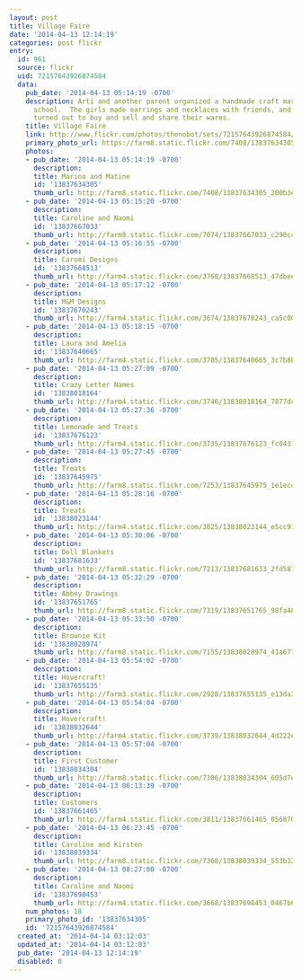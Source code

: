 ```yaml
---
layout: post
title: Village Faire
date: '2014-04-13 12:14:19'
categories: post flickr
entry:
  id: 961
  source: flickr
  uid: 72157643926874584
  data:
    pub_date: '2014-04-13 05:14:19 -0700'
    description: Arti and another parent organized a handmade craft market at our
      school.  The girls made earrings and necklaces with friends, and many others
      turned out to buy and sell and share their wares.
    title: Village Faire
    link: http://www.flickr.com/photos/thenobot/sets/72157643926874584/
    primary_photo_url: https://farm8.static.flickr.com/7408/13837634305_200b3ef536_m.jpg
    photos:
    - pub_date: '2014-04-13 05:14:19 -0700'
      description: 
      title: Marina and Matine
      id: '13837634305'
      thumb_url: http://farm8.static.flickr.com/7408/13837634305_200b3ef536_s.jpg
    - pub_date: '2014-04-13 05:15:20 -0700'
      description: 
      title: Caroline and Naomi
      id: '13837667033'
      thumb_url: http://farm8.static.flickr.com/7074/13837667033_c290ccef91_s.jpg
    - pub_date: '2014-04-13 05:16:55 -0700'
      description: 
      title: Caromi Designs
      id: '13837668513'
      thumb_url: http://farm4.static.flickr.com/3768/13837668513_47dbee1440_s.jpg
    - pub_date: '2014-04-13 05:17:12 -0700'
      description: 
      title: M&M Designs
      id: '13837670243'
      thumb_url: http://farm4.static.flickr.com/3674/13837670243_ca5c00ff7e_s.jpg
    - pub_date: '2014-04-13 05:18:15 -0700'
      description: 
      title: Laura and Amelia
      id: '13837640665'
      thumb_url: http://farm4.static.flickr.com/3705/13837640665_3c7b8b5f98_s.jpg
    - pub_date: '2014-04-13 05:27:09 -0700'
      description: 
      title: Crazy Letter Names
      id: '13838018164'
      thumb_url: http://farm4.static.flickr.com/3746/13838018164_7877dc701a_s.jpg
    - pub_date: '2014-04-13 05:27:36 -0700'
      description: 
      title: Lemonade and Treats
      id: '13837676123'
      thumb_url: http://farm4.static.flickr.com/3735/13837676123_fc04375bbe_s.jpg
    - pub_date: '2014-04-13 05:27:45 -0700'
      description: 
      title: Treats
      id: '13837645975'
      thumb_url: http://farm8.static.flickr.com/7253/13837645975_1e1ecd95b2_s.jpg
    - pub_date: '2014-04-13 05:28:16 -0700'
      description: 
      title: Treats
      id: '13838023144'
      thumb_url: http://farm4.static.flickr.com/3825/13838023144_e5cc9199de_s.jpg
    - pub_date: '2014-04-13 05:30:06 -0700'
      description: 
      title: Doll Blankets
      id: '13837681633'
      thumb_url: http://farm8.static.flickr.com/7213/13837681633_2fd587e2aa_s.jpg
    - pub_date: '2014-04-13 05:32:29 -0700'
      description: 
      title: Abbey Drawings
      id: '13837651765'
      thumb_url: http://farm8.static.flickr.com/7319/13837651765_98fa4892f3_s.jpg
    - pub_date: '2014-04-13 05:33:50 -0700'
      description: 
      title: Brownie Kit
      id: '13838028974'
      thumb_url: http://farm8.static.flickr.com/7155/13838028974_41a677ce61_s.jpg
    - pub_date: '2014-04-13 05:54:02 -0700'
      description: 
      title: Hovercraft!
      id: '13837655135'
      thumb_url: http://farm3.static.flickr.com/2928/13837655135_e13da3a82f_s.jpg
    - pub_date: '2014-04-13 05:54:04 -0700'
      description: 
      title: Hovercraft!
      id: '13838032644'
      thumb_url: http://farm4.static.flickr.com/3739/13838032644_4d222e7c77_s.jpg
    - pub_date: '2014-04-13 05:57:04 -0700'
      description: 
      title: First Customer
      id: '13838034304'
      thumb_url: http://farm8.static.flickr.com/7306/13838034304_605d7eb5b4_s.jpg
    - pub_date: '2014-04-13 06:13:39 -0700'
      description: 
      title: Customers
      id: '13837661465'
      thumb_url: http://farm4.static.flickr.com/3811/13837661465_056870ce5c_s.jpg
    - pub_date: '2014-04-13 06:23:45 -0700'
      description: 
      title: Caroline and Kirsten
      id: '13838039334'
      thumb_url: http://farm8.static.flickr.com/7368/13838039334_553b32be9e_s.jpg
    - pub_date: '2014-04-13 08:27:00 -0700'
      description: 
      title: Caroline and Naomi
      id: '13837698453'
      thumb_url: http://farm4.static.flickr.com/3668/13837698453_0467b6852d_s.jpg
    num_photos: 18
    primary_photo_id: '13837634305'
    id: '72157643926874584'
  created_at: '2014-04-14 03:12:03'
  updated_at: '2014-04-14 03:12:03'
  pub_date: '2014-04-13 12:14:19'
  disabled: 0
---
```

